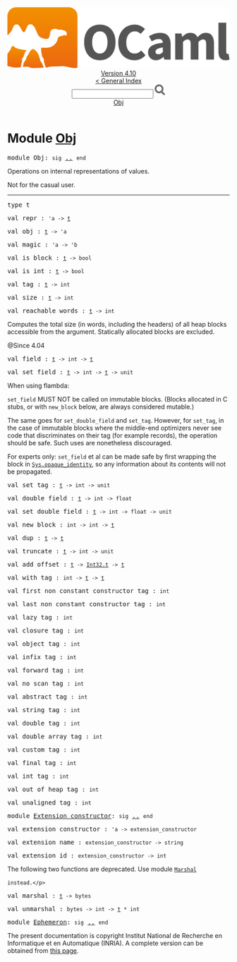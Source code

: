 <!-- ((! set title API !)) ((! set documentation !)) ((! set api !)) ((! set nobreadcrumb !)) -->
<div class="api"><header><nav class="toc brand"><a class="brand" href="https://ocaml.org/"><img src="colour-logo-gray.svg" class="svg" alt="OCaml"></a></nav><nav class="toc"><div class="toc_version"><a href="/docs" id="version-select">Version 4.10</a></div><a href="index.html">&lt; General Index</a><div class="api_search"><input type="text" name="apisearch" id="api_search" oninput="mySearch(false);" onkeypress="this.oninput();" onclick="this.oninput();" onpaste="this.oninput();">
<img src="search_icon.svg" alt="Search" class="svg" onclick="mySearch(false)"></div>
<div id="search_results"></div><div class="toc_title"><a href="#top">Obj</a></div><ul></ul></nav></header>

<h1>Module <a href="type_Obj.html">Obj</a></h1>

<pre><span id="MODULEObj"><span class="keyword">module</span> Obj</span>: <code class="code"><span class="keyword">sig</span></code> <a href="Obj.html">..</a> <code class="code"><span class="keyword">end</span></code></pre><div class="info module top">
<div class="info-desc">
<p>Operations on internal representations of values.</p>

<p>Not for the casual user.</p>
</div>
</div>
<hr width="100%">

<pre><span id="TYPEt"><span class="keyword">type</span> <code class="type"></code>t</span> </pre>


<pre><span id="VALrepr"><span class="keyword">val</span> repr</span> : <code class="type">'a -&gt; <a href="Obj.html#TYPEt">t</a></code></pre>
<pre><span id="VALobj"><span class="keyword">val</span> obj</span> : <code class="type"><a href="Obj.html#TYPEt">t</a> -&gt; 'a</code></pre>
<pre><span id="VALmagic"><span class="keyword">val</span> magic</span> : <code class="type">'a -&gt; 'b</code></pre>
<pre><span id="VALis_block"><span class="keyword">val</span> is_block</span> : <code class="type"><a href="Obj.html#TYPEt">t</a> -&gt; bool</code></pre>
<pre><span id="VALis_int"><span class="keyword">val</span> is_int</span> : <code class="type"><a href="Obj.html#TYPEt">t</a> -&gt; bool</code></pre>
<pre><span id="VALtag"><span class="keyword">val</span> tag</span> : <code class="type"><a href="Obj.html#TYPEt">t</a> -&gt; int</code></pre>
<pre><span id="VALsize"><span class="keyword">val</span> size</span> : <code class="type"><a href="Obj.html#TYPEt">t</a> -&gt; int</code></pre>
<pre><span id="VALreachable_words"><span class="keyword">val</span> reachable_words</span> : <code class="type"><a href="Obj.html#TYPEt">t</a> -&gt; int</code></pre><div class="info ">
<div class="info-desc">
<p>Computes the total size (in words, including the headers) of all
     heap blocks accessible from the argument.  Statically
     allocated blocks are excluded.</p>

<p>@Since 4.04</p>
</div>
</div>

<pre><span id="VALfield"><span class="keyword">val</span> field</span> : <code class="type"><a href="Obj.html#TYPEt">t</a> -&gt; int -&gt; <a href="Obj.html#TYPEt">t</a></code></pre>
<pre><span id="VALset_field"><span class="keyword">val</span> set_field</span> : <code class="type"><a href="Obj.html#TYPEt">t</a> -&gt; int -&gt; <a href="Obj.html#TYPEt">t</a> -&gt; unit</code></pre><div class="info ">
<div class="info-desc">
<p>When using flambda:</p>

<p><code class="code">set_field</code> MUST NOT be called on immutable blocks.  (Blocks allocated
    in C stubs, or with <code class="code">new_block</code> below, are always considered mutable.)</p>

<p>The same goes for <code class="code">set_double_field</code> and <code class="code">set_tag</code>.  However, for
    <code class="code">set_tag</code>, in the case of immutable blocks where the middle-end optimizers
    never see code that discriminates on their tag (for example records), the
    operation should be safe.  Such uses are nonetheless discouraged.</p>

<p>For experts only:
    <code class="code">set_field</code> et al can be made safe by first wrapping the block in
    <a href="Sys.html#VALopaque_identity"><code class="code"><span class="constructor">Sys</span>.opaque_identity</code></a>, so any information about its contents will not
    be propagated.</p>
</div>
</div>

<pre><span id="VALset_tag"><span class="keyword">val</span> set_tag</span> : <code class="type"><a href="Obj.html#TYPEt">t</a> -&gt; int -&gt; unit</code></pre>
<pre><span id="VALdouble_field"><span class="keyword">val</span> double_field</span> : <code class="type"><a href="Obj.html#TYPEt">t</a> -&gt; int -&gt; float</code></pre>
<pre><span id="VALset_double_field"><span class="keyword">val</span> set_double_field</span> : <code class="type"><a href="Obj.html#TYPEt">t</a> -&gt; int -&gt; float -&gt; unit</code></pre>
<pre><span id="VALnew_block"><span class="keyword">val</span> new_block</span> : <code class="type">int -&gt; int -&gt; <a href="Obj.html#TYPEt">t</a></code></pre>
<pre><span id="VALdup"><span class="keyword">val</span> dup</span> : <code class="type"><a href="Obj.html#TYPEt">t</a> -&gt; <a href="Obj.html#TYPEt">t</a></code></pre>
<pre><span id="VALtruncate"><span class="keyword">val</span> truncate</span> : <code class="type"><a href="Obj.html#TYPEt">t</a> -&gt; int -&gt; unit</code></pre>
<pre><span id="VALadd_offset"><span class="keyword">val</span> add_offset</span> : <code class="type"><a href="Obj.html#TYPEt">t</a> -&gt; <a href="Int32.html#TYPEt">Int32.t</a> -&gt; <a href="Obj.html#TYPEt">t</a></code></pre>
<pre><span id="VALwith_tag"><span class="keyword">val</span> with_tag</span> : <code class="type">int -&gt; <a href="Obj.html#TYPEt">t</a> -&gt; <a href="Obj.html#TYPEt">t</a></code></pre>
<pre><span id="VALfirst_non_constant_constructor_tag"><span class="keyword">val</span> first_non_constant_constructor_tag</span> : <code class="type">int</code></pre>
<pre><span id="VALlast_non_constant_constructor_tag"><span class="keyword">val</span> last_non_constant_constructor_tag</span> : <code class="type">int</code></pre>
<pre><span id="VALlazy_tag"><span class="keyword">val</span> lazy_tag</span> : <code class="type">int</code></pre>
<pre><span id="VALclosure_tag"><span class="keyword">val</span> closure_tag</span> : <code class="type">int</code></pre>
<pre><span id="VALobject_tag"><span class="keyword">val</span> object_tag</span> : <code class="type">int</code></pre>
<pre><span id="VALinfix_tag"><span class="keyword">val</span> infix_tag</span> : <code class="type">int</code></pre>
<pre><span id="VALforward_tag"><span class="keyword">val</span> forward_tag</span> : <code class="type">int</code></pre>
<pre><span id="VALno_scan_tag"><span class="keyword">val</span> no_scan_tag</span> : <code class="type">int</code></pre>
<pre><span id="VALabstract_tag"><span class="keyword">val</span> abstract_tag</span> : <code class="type">int</code></pre>
<pre><span id="VALstring_tag"><span class="keyword">val</span> string_tag</span> : <code class="type">int</code></pre>
<pre><span id="VALdouble_tag"><span class="keyword">val</span> double_tag</span> : <code class="type">int</code></pre>
<pre><span id="VALdouble_array_tag"><span class="keyword">val</span> double_array_tag</span> : <code class="type">int</code></pre>
<pre><span id="VALcustom_tag"><span class="keyword">val</span> custom_tag</span> : <code class="type">int</code></pre>
<pre><span id="VALfinal_tag"><span class="keyword">val</span> final_tag</span> : <code class="type">int</code></pre>
<pre><span id="VALint_tag"><span class="keyword">val</span> int_tag</span> : <code class="type">int</code></pre>
<pre><span id="VALout_of_heap_tag"><span class="keyword">val</span> out_of_heap_tag</span> : <code class="type">int</code></pre>
<pre><span id="VALunaligned_tag"><span class="keyword">val</span> unaligned_tag</span> : <code class="type">int</code></pre>
<pre><span id="MODULEExtension_constructor"><span class="keyword">module</span> <a href="Obj.Extension_constructor.html">Extension_constructor</a></span>: <code class="code"><span class="keyword">sig</span></code> <a href="Obj.Extension_constructor.html">..</a> <code class="code"><span class="keyword">end</span></code></pre>
<pre><span id="VALextension_constructor"><span class="keyword">val</span> extension_constructor</span> : <code class="type">'a -&gt; extension_constructor</code></pre>
<pre><span id="VALextension_name"><span class="keyword">val</span> extension_name</span> : <code class="type">extension_constructor -&gt; string</code></pre>
<pre><span id="VALextension_id"><span class="keyword">val</span> extension_id</span> : <code class="type">extension_constructor -&gt; int</code></pre><p>The following two functions are deprecated.  Use module <a href="Marshal.html"><code class="code"><span class="constructor">Marshal</span></code></a>
    instead.</p>

<pre><span id="VALmarshal"><span class="keyword">val</span> marshal</span> : <code class="type"><a href="Obj.html#TYPEt">t</a> -&gt; bytes</code></pre>
<pre><span id="VALunmarshal"><span class="keyword">val</span> unmarshal</span> : <code class="type">bytes -&gt; int -&gt; <a href="Obj.html#TYPEt">t</a> * int</code></pre>
<pre><span id="MODULEEphemeron"><span class="keyword">module</span> <a href="Obj.Ephemeron.html">Ephemeron</a></span>: <code class="code"><span class="keyword">sig</span></code> <a href="Obj.Ephemeron.html">..</a> <code class="code"><span class="keyword">end</span></code></pre>
<div class="copyright">The present documentation is copyright Institut National de Recherche en Informatique et en Automatique (INRIA). A complete version can be obtained from <a href="http://caml.inria.fr/pub/docs/manual-ocaml/">this page</a>.</div></div>